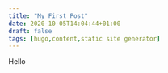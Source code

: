 ```yaml
---
title: "My First Post"
date: 2020-10-05T14:04:44+01:00
draft: false
tags: [hugo,content,static site generator]
---
```


Hello